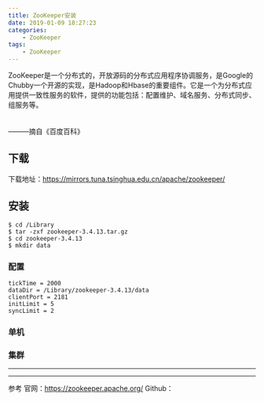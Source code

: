 ```yaml
---
title: ZooKeeper安装
date: 2019-01-09 18:27:23
categories: 
    - ZooKeeper
tags:
    - ZooKeeper
---
```


ZooKeeper是一个分布式的，开放源码的分布式应用程序协调服务，是Google的Chubby一个开源的实现，是Hadoop和Hbase的重要组件。它是一个为分布式应用提供一致性服务的软件，提供的功能包括：配置维护、域名服务、分布式同步、组服务等。

　　　　　　　　　　　　　　　　　　　　　　　　　　　　　　　　　　　　　　　　　　　　　　　　　　———摘自《百度百科》
<!-- more -->


## 下载

下载地址：https://mirrors.tuna.tsinghua.edu.cn/apache/zookeeper/

## 安装

```
$ cd /Library
$ tar -zxf zookeeper-3.4.13.tar.gz
$ cd zookeeper-3.4.13
$ mkdir data
```

### 配置
```
tickTime = 2000
dataDir = /Library/zookeeper-3.4.13/data
clientPort = 2181
initLimit = 5
syncLimit = 2
```

### 单机

### 集群



---




---
参考
官网：https://zookeeper.apache.org/
Github：
